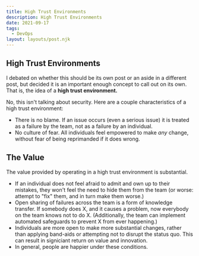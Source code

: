 ```yaml
---
title: High Trust Environments
description: High Trust Environments
date: 2021-09-17
tags:
  - DevOps
layout: layouts/post.njk
---
```

## High Trust Environments
I debated on whether this should be its own post or an aside in a different post, but decided it is an important enough concept to call out on its own. That is, the idea of a **high trust environment.**

No, this isn't talking about security. Here are a couple characteristics of a high trust environment:

- There is no blame. If an issue occurs (even a serious issue) it is treated as a failure by the team, not as a failure by an individual. 
- No culture of fear. All individuals feel empowered to make *any* change, without fear of being reprimanded if it does wrong. 

## The Value
The value provided by operating in a high trust environment is substantial. 
- If an individual does not feel afraid to admit and own up to their mistakes, they won't feel the need to hide them from the team (or worse: attempt to "fix" them, and in turn make them worse.)
- Open sharing of failures across the team is a form of knowledge transfer. If somebody does X, and it causes a problem, now everybody on the team knows not to do X. (Additionally, the team can implement automated safeguards to prevent X from ever happening.)
- Individuals are more open to make more substantial changes, rather than applying band-aids or attempting not to disrupt the status quo. This can result in signiciant return on value and innovation. 
- In general, people are happier under these conditions. 